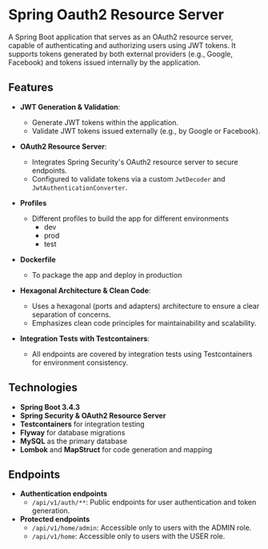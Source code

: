 # Spring Oauth2 Resource Server

A Spring Boot application that serves as an OAuth2 resource server, capable of authenticating and authorizing users using JWT tokens. It supports tokens generated by both external providers (e.g., Google, Facebook) and tokens issued internally by the application.

## Features

- **JWT Generation & Validation**:
    - Generate JWT tokens within the application.
    - Validate JWT tokens issued externally (e.g., by Google or Facebook).

- **OAuth2 Resource Server**:
    - Integrates Spring Security's OAuth2 resource server to secure endpoints.
    - Configured to validate tokens via a custom `JwtDecoder` and `JwtAuthenticationConverter`.

- **Profiles**
  - Different profiles to build the app for different environments
    - dev
    - prod
    - test

- **Dockerfile**
  - To package the app and deploy in production

- **Hexagonal Architecture & Clean Code**:
    - Uses a hexagonal (ports and adapters) architecture to ensure a clear separation of concerns.
    - Emphasizes clean code principles for maintainability and scalability.

- **Integration Tests with Testcontainers**:
    - All endpoints are covered by integration tests using Testcontainers for environment consistency.


## Technologies

- **Spring Boot 3.4.3**
- **Spring Security & OAuth2 Resource Server**
- **Testcontainers** for integration testing
- **Flyway** for database migrations
- **MySQL** as the primary database
- **Lombok** and **MapStruct** for code generation and mapping

## Endpoints
- **Authentication endpoints**
  - `/api/v1/auth/**`: Public endpoints for user authentication and token generation.
- **Protected endpoints**
  - `/api/v1/home/admin`: Accessible only to users with the ADMIN role.
  - `/api/v1/home`: Accessible only to users with the USER role.